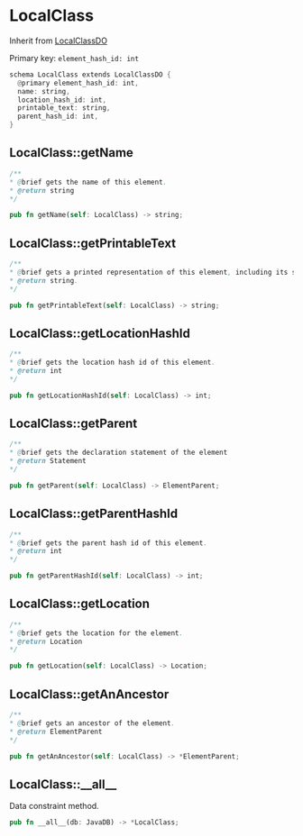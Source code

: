 # LocalClass

Inherit from [LocalClassDO](./LocalClassDO.md)

Primary key: `element_hash_id: int`

```rust
schema LocalClass extends LocalClassDO {
  @primary element_hash_id: int,
  name: string,
  location_hash_id: int,
  printable_text: string,
  parent_hash_id: int,
}
```
## LocalClass::getName

```java
/**
* @brief gets the name of this element.
* @return string
*/
```
```rust
pub fn getName(self: LocalClass) -> string;
```
## LocalClass::getPrintableText

```java
/**
* @brief gets a printed representation of this element, including its structure where applicable.
* @return string.
*/
```
```rust
pub fn getPrintableText(self: LocalClass) -> string;
```
## LocalClass::getLocationHashId

```java
/**
* @brief gets the location hash id of this element.
* @return int
*/
```
```rust
pub fn getLocationHashId(self: LocalClass) -> int;
```
## LocalClass::getParent

```java
/**
* @brief gets the declaration statement of the element
* @return Statement 
*/
```
```rust
pub fn getParent(self: LocalClass) -> ElementParent;
```
## LocalClass::getParentHashId

```java
/**
* @brief gets the parent hash id of this element.
* @return int
*/
```
```rust
pub fn getParentHashId(self: LocalClass) -> int;
```
## LocalClass::getLocation

```java
/**
* @brief gets the location for the element.
* @return Location
*/
```
```rust
pub fn getLocation(self: LocalClass) -> Location;
```
## LocalClass::getAnAncestor

```java
/**
* @brief gets an ancestor of the element.
* @return ElementParent 
*/
```
```rust
pub fn getAnAncestor(self: LocalClass) -> *ElementParent;
```
## LocalClass::\_\_all\_\_

Data constraint method.

```rust
pub fn __all__(db: JavaDB) -> *LocalClass;
```
